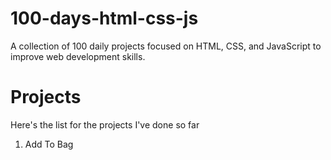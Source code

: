 # 100-days-html-css-js

A collection of 100 daily projects focused on HTML, CSS, and JavaScript to improve web development skills.

# Projects

Here's the list for the projects I've done so far

  1. Add To Bag
